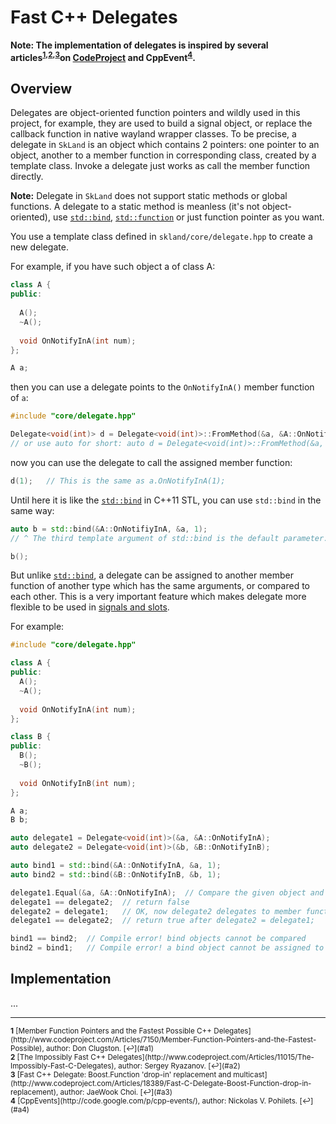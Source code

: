 Fast C++ Delegates
==================

**Note: The implementation of delegates is inspired by several articles<sup
  id="a1">[1](#f1)</sup><sup>,</sup><sup id="a2">[2](#f2)</sup><sup>,</sup><sup
  id="a3">[3](#f3)</sup>on [CodeProject](https://www.codeproject.com) and
  CppEvent<sup id="a4">[4](#f4)</sup>.**

## Overview

Delegates are object-oriented function pointers and wildly used in this project,
for example, they are used to build a signal object, or replace the callback
function in native wayland wrapper classes. To be precise, a delegate in
`SkLand` is an object which contains 2 pointers: one pointer to an object,
another to a member function in corresponding class, created by a template
class. Invoke a delegate just works as call the member function directly.

**Note:** Delegate in `SkLand` does not support static methods or global
functions. A delegate to a static method is meanless (it's not object-oriented),
use
[`std::bind`](http://en.cppreference.com/w/cpp/utility/functional/bind),
[`std::function`](http://en.cppreference.com/w/cpp/utility/functional/function)
or just function pointer as you want.

You use a template class defined in `skland/core/delegate.hpp` to create a new
delegate.

For example, if you have such object a of class A:

``` c++
class A {
public:
  
  A();
  ~A();
  
  void OnNotifyInA(int num);
};

A a;
```

then you can use a delegate points to the `OnNotifyInA()` member function of
`a`:

``` c++
#include "core/delegate.hpp"

Delegate<void(int)> d = Delegate<void(int)>::FromMethod(&a, &A::OnNotifyInA);
// or use auto for short: auto d = Delegate<void(int)>::FromMethod(&a, &A::OnNotifyInA);
```

now you can use the delegate to call the assigned member function:

``` c++
d(1);	// This is the same as a.OnNotifyInA(1);
```

Until here it is like
the [`std::bind`](http://en.cppreference.com/w/cpp/utility/functional/bind) in
C++11 STL, you can use `std::bind` in the same way:

``` c++
auto b = std::bind(&A::OnNotifiyInA, &a, 1);
// ^ The third template argument of std::bind is the default parameter.

b();
```

But
unlike [`std::bind`](http://en.cppreference.com/w/cpp/utility/functional/bind),
a delegate can be assigned to another member function of another type which has
the same arguments, or compared to each other. This is a very important feature
which makes delegate more flexible to be used
in [signals and slots](md_doc_signals_and_slots.html).

For example:

``` c++
#include "core/delegate.hpp"

class A {
public:
  A();
  ~A();
  
  void OnNotifyInA(int num);
};

class B {
public:
  B();
  ~B();
    
  void OnNotifyInB(int num);
};

A a;
B b;

auto delegate1 = Delegate<void(int)>(&a, &A::OnNotifyInA);
auto delegate2 = Delegate<void(int)>(&b, &B::OnNotifyInB);

auto bind1 = std::bind(&A::OnNotifyInA, &a, 1);
auto bind2 = std::bind(&B::OnNotifyInB, &b, 1);

delegate1.Equal(&a, &A::OnNotifyInA);  // Compare the given object and member function directly
delegate1 == delegate2;  // return false
delegate2 = delegate1;   // OK, now delegate2 delegates to member function OnNotifyInA() of object a
delegate1 == delegate2;  // return true after delegate2 = delegate1;

bind1 == bind2;  // Compile error! bind objects cannot be compared
bind2 = bind1;   // Compile error! a bind object cannot be assigned to another one
```

## Implementation

...

----

<small>
<b id="f1">1</b>
[Member Function Pointers and the Fastest Possible C++ Delegates](http://www.codeproject.com/Articles/7150/Member-Function-Pointers-and-the-Fastest-Possible),
author: Don Clugston. [↩](#a1)<br>
<b id="f2">2</b>
[The Impossibly Fast C++ Delegates](http://www.codeproject.com/Articles/11015/The-Impossibly-Fast-C-Delegates), author: Sergey Ryazanov. [↩](#a2)<br>
<b id="f3">3</b>
[Fast C++ Delegate: Boost.Function 'drop-in' replacement and multicast](http://www.codeproject.com/Articles/18389/Fast-C-Delegate-Boost-Function-drop-in-replacement), author: JaeWook Choi. [↩](#a3)<br>
<b id="f4">4</b>
[CppEvents](http://code.google.com/p/cpp-events/), author: Nickolas V. Pohilets. [↩](#a4)
</small>
